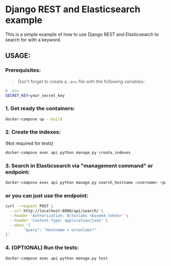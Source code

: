 # Django REST and Elasticsearch example

This is a simple example of how to use Django REST and Elasticsearch to search for with a keyword.

## USAGE:

### Prerequisites:

> Don't forget to create a `.env` file with the following variables:

```bash
# .env
SECRET_KEY=your_secret_key
```

### 1. Get ready the containers:

```bash
docker-compose up --build
```

### 2. Create the indexes:

(Not required for tests)

```bash
docker-compose exec api python manage.py create_indexes
```

### 3. Search in Elasticsearch via "management command" or endpoint:

```bash
docker-compose exec api python manage.py search_hostname <username> <password> <hostname>
```

### or you can just use the endpoint:

```bash
curl --request POST \
  --url http://localhost:8000/api/search/ \
  --header 'Authorization: Octoxlabs <base64_token>' \
  --header 'Content-Type: application/json' \
  --data '{
        "query": "Hostname = octoxlabs*"
}'
```

### 4. (OPTIONAL) Run the tests:

```bash
docker-compose exec api python manage.py test
```
